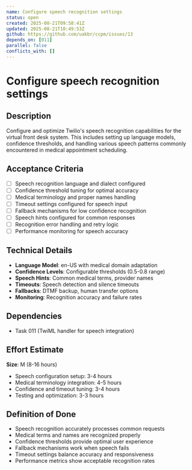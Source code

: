 ```yaml
---
name: Configure speech recognition settings
status: open
created: 2025-08-21T09:58:41Z
updated: 2025-08-21T10:49:53Z
github: https://github.com/uakbr/ccpm/issues/13
depends_on: [011]
parallel: false
conflicts_with: []
---
```


# Configure speech recognition settings

## Description
Configure and optimize Twilio's speech recognition capabilities for the virtual front desk system. This includes setting up language models, confidence thresholds, and handling various speech patterns commonly encountered in medical appointment scheduling.

## Acceptance Criteria
- [ ] Speech recognition language and dialect configured
- [ ] Confidence threshold tuning for optimal accuracy
- [ ] Medical terminology and proper names handling
- [ ] Timeout settings configured for speech input
- [ ] Fallback mechanisms for low confidence recognition
- [ ] Speech hints configured for common responses
- [ ] Recognition error handling and retry logic
- [ ] Performance monitoring for speech accuracy

## Technical Details
- **Language Model**: en-US with medical domain adaptation
- **Confidence Levels**: Configurable thresholds (0.5-0.8 range)
- **Speech Hints**: Common medical terms, provider names
- **Timeouts**: Speech detection and silence timeouts
- **Fallbacks**: DTMF backup, human transfer options
- **Monitoring**: Recognition accuracy and failure rates

## Dependencies
- Task 011 (TwiML handler for speech integration)

## Effort Estimate
**Size**: M (8-16 hours)
- Speech configuration setup: 3-4 hours
- Medical terminology integration: 4-5 hours
- Confidence and timeout tuning: 3-4 hours
- Testing and optimization: 3-3 hours

## Definition of Done
- Speech recognition accurately processes common requests
- Medical terms and names are recognized properly
- Confidence thresholds provide optimal user experience
- Fallback mechanisms work when speech fails
- Timeout settings balance accuracy and responsiveness
- Performance metrics show acceptable recognition rates
